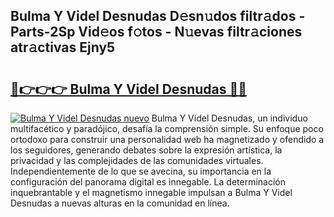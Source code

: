 ## Bulma Y Videl Desnudas D𝚎sn𝚞dos filtr𝚊dos - Parts-2Sp Vid𝚎os f𝚘tos - N𝚞evas filtr𝚊ciones atr𝚊ctivas Ejny5

# <h2><a href="http://mb3ine.tromn.icu/?c=Bulma+Y+Videl+Desnudas">🔗👉👉👉 Bulma Y Videl Desnudas 🔗🔗</a></h2>

[![Bulma Y Videl Desnudas nuevo](https://i.imgur.com/pEAQMta.gif)](http://mb3ine.tromn.icu/?c=Bulma+Y+Videl+Desnudas)
Bulma Y Videl Desnudas, un individuo multifacético y paradójico, desafía la comprensión simple. Su enfoque poco ortodoxo para construir una personalidad web ha magnetizado y ofendido a los seguidores, generando debates sobre la expresión artística, la privacidad y las complejidades de las comunidades virtuales. Independientemente de lo que se avecina, su importancia en la configuración del panorama digital es innegable. La determinación inquebrantable y el magnetismo innegable impulsan a Bulma Y Videl Desnudas a nuevas alturas en la comunidad en línea.
